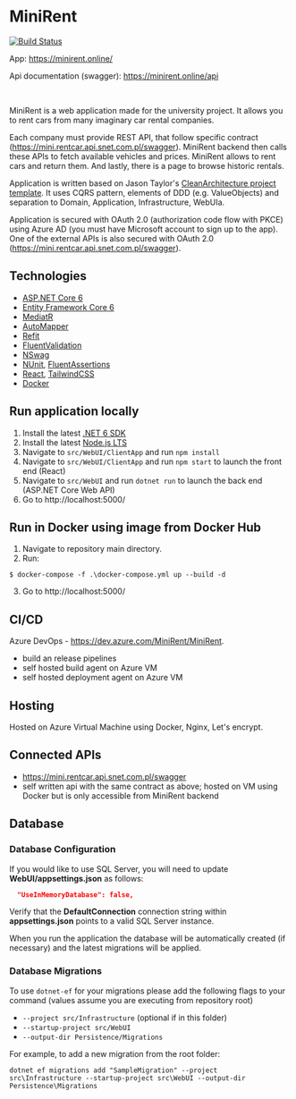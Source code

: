  # MiniRent 
 [![Build Status](https://dev.azure.com/MiniRent/MiniRent/_apis/build/status/r-ost.MiniRent?branchName=develop)](https://dev.azure.com/MiniRent/MiniRent/_build/latest?definitionId=1&branchName=develop)

App: https://minirent.online/

Api documentation (swagger): https://minirent.online/api

<br/>

MiniRent is a web application made for the university project. It allows you to rent cars from many imaginary car rental companies.

 Each company must provide REST API, that follow specific contract (https://mini.rentcar.api.snet.com.pl/swagger). MiniRent backend then calls these APIs to fetch available vehicles and prices. MiniRent allows to rent cars and return them. And lastly, there is a page to browse historic rentals.

 Application is written based on Jason Taylor's [CleanArchitecture project template](https://github.com/jasontaylordev/CleanArchitecture). It uses CQRS pattern, elements of DDD (e.g. ValueObjects) and separation to Domain, Application, Infrastructure, WebUIa.

 Application is secured with OAuth 2.0 (authorization code flow with PKCE) using Azure AD (you must have Microsoft account to sign up to the app). One of the external APIs is also secured with OAuth 2.0 (https://mini.rentcar.api.snet.com.pl/swagger).



## Technologies

* [ASP.NET Core 6](https://docs.microsoft.com/en-us/aspnet/core/introduction-to-aspnet-core?view=aspnetcore-6.0)
* [Entity Framework Core 6](https://docs.microsoft.com/en-us/ef/core/)
* [MediatR](https://github.com/jbogard/MediatR)
* [AutoMapper](https://automapper.org/)
* [Refit](https://github.com/reactiveui/refit)
* [FluentValidation](https://fluentvalidation.net/)
* [NSwag](https://github.com/RicoSuter/NSwag)
* [NUnit](https://nunit.org/), [FluentAssertions](https://fluentassertions.com/)
* [React](https://reactjs.org/), [TailwindCSS](https://tailwindcss.com/)
* [Docker](https://www.docker.com/)

## Run application locally

1. Install the latest [.NET 6 SDK](https://dotnet.microsoft.com/download/dotnet/6.0)
2. Install the latest [Node.js LTS](https://nodejs.org/en/)
3. Navigate to `src/WebUI/ClientApp` and run `npm install`
4. Navigate to `src/WebUI/ClientApp` and run `npm start` to launch the front end (React)
5. Navigate to `src/WebUI` and run `dotnet run` to launch the back end (ASP.NET Core Web API)
6. Go to http://localhost:5000/

## Run in Docker using image from Docker Hub

1. Navigate to repository main directory.
2. Run:
```
$ docker-compose -f .\docker-compose.yml up --build -d
```
3. Go to http://localhost:5000/

## CI/CD

Azure DevOps - https://dev.azure.com/MiniRent/MiniRent.
* build an release pipelines
* self hosted build agent on Azure VM
* self hosted deployment agent on Azure VM

## Hosting

Hosted on Azure Virtual Machine using Docker, Nginx, Let's encrypt.

## Connected APIs
* https://mini.rentcar.api.snet.com.pl/swagger
* self written api with the same contract as above; hosted on VM using Docker but is only accessible from MiniRent backend

## Database

### Database Configuration

If you would like to use SQL Server, you will need to update **WebUI/appsettings.json** as follows:

```json
  "UseInMemoryDatabase": false,
```

Verify that the **DefaultConnection** connection string within **appsettings.json** points to a valid SQL Server instance. 

When you run the application the database will be automatically created (if necessary) and the latest migrations will be applied.

### Database Migrations

To use `dotnet-ef` for your migrations please add the following flags to your command (values assume you are executing from repository root)

* `--project src/Infrastructure` (optional if in this folder)
* `--startup-project src/WebUI`
* `--output-dir Persistence/Migrations`

For example, to add a new migration from the root folder:

 `dotnet ef migrations add "SampleMigration" --project src\Infrastructure --startup-project src\WebUI --output-dir Persistence\Migrations`
